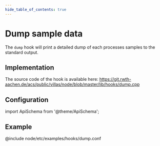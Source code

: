 ```yaml
---
hide_table_of_contents: true
---
```


# Dump sample data

The `dump` hook will print a detailed dump of each processes samples to the standard output.

## Implementation

The source code of the hook is available here:
https://git.rwth-aachen.de/acs/public/villas/node/blob/master/lib/hooks/dump.cpp

## Configuration

import ApiSchema from '@theme/ApiSchema';

<ApiSchema example pointer="#/components/schemas/dump" />

## Example

@include node/etc/examples/hooks/dump.conf
